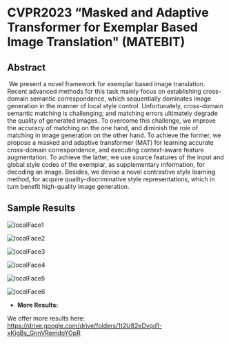 # CVPR2023 “Masked and Adaptive Transformer for Exemplar Based Image Translation" (MATEBIT) 

## Abstract

​	We present a novel framework for exemplar based image translation. Recent advanced methods for this task mainly focus on establishing cross-domain semantic correspondence, which sequentially dominates image generation in the manner of local style control. Unfortunately, cross-domain semantic matching is challenging; and matching errors ultimately degrade the quality of generated images. To overcome this challenge, we improve the accuracy of matching on the one hand, and diminish the role of matching in image generation on the other hand. To achieve the former, we propose a masked and adaptive transformer (MAT) for learning accurate cross-domain correspondence, and executing context-aware feature augmentation. To achieve the latter, we use source features of the input and global style codes of the exemplar, as supplementary information, for decoding an image. Besides, we devise a novel contrastive style learning method, for acquire quality-discriminative style representations, which in turn benefit high-quality image generation. 


## Sample Results


![localFace1](https://github.com/AiArt-HDU/MATEBIT/blob/main/images/Metfaces.png)

![localFace2](https://github.com/AiArt-HDU/MATEBIT/blob/main/images/celeba.png)

![localFace3](https://github.com/AiArt-HDU/MATEBIT/blob/main/images/aahq.png)

![localFace4](https://github.com/AiArt-HDU/MATEBIT/blob/main/images/dishini.png)

![localFace5](https://github.com/AiArt-HDU/MATEBIT/blob/main/images/uk.png)

![localFace6](https://github.com/AiArt-HDU/MATEBIT/blob/main/images/deep.png)


- **More Results:**

We offer more results here: https://drive.google.com/drive/folders/1t2U82eDvqd1-xKigBs_GnnVRemdoYOpR

